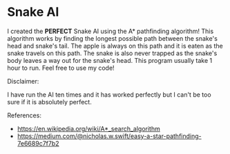 # Snake AI
I created the __PERFECT__ Snake AI using the A* pathfinding algorithm! This algorithm works by finding the longest possible path between the snake's head and snake's tail. The apple is always on this path and it is eaten as the snake travels on this path. The snake is also never trapped as the snake's body leaves a way out for the snake's head. This program usually take 1 hour to run. Feel free to use my code!

Disclaimer:

I have run the AI ten times and it has worked perfectly but I can't be too sure if it is absolutely perfect.

References: 
- https://en.wikipedia.org/wiki/A*_search_algorithm
- https://medium.com/@nicholas.w.swift/easy-a-star-pathfinding-7e6689c7f7b2